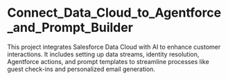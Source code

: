 # Connect_Data_Cloud_to_Agentforce_and_Prompt_Builder
This project integrates Salesforce Data Cloud with AI to enhance customer interactions. It includes setting up data streams, identity resolution, Agentforce actions, and prompt templates to streamline processes like guest check-ins and personalized email generation.

